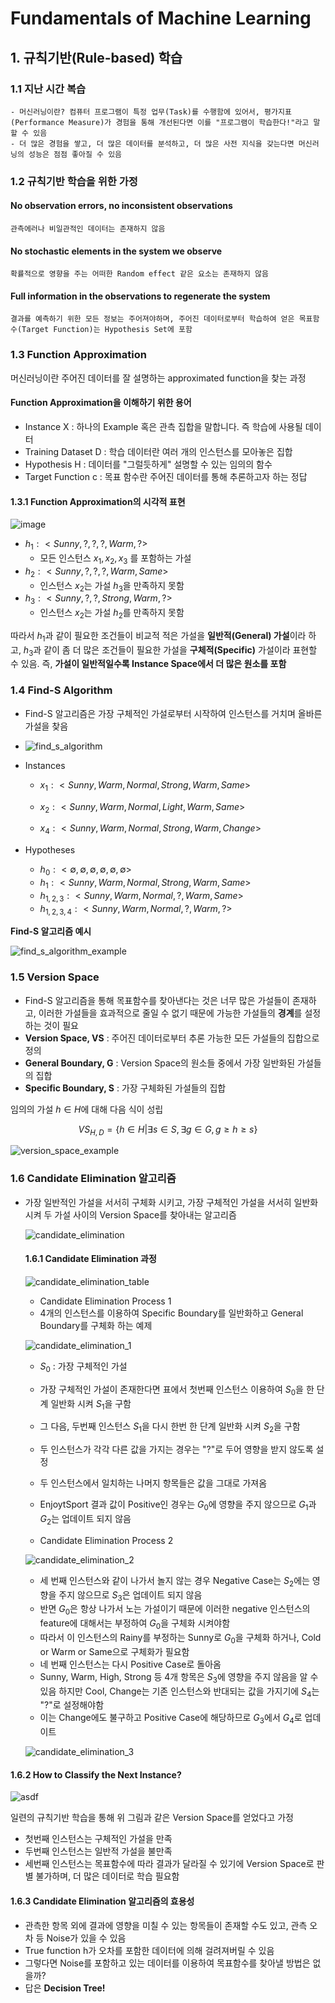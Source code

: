# Fundamentals of Machine Learning

## 1. 규칙기반(Rule-based) 학습


### 1.1 지난 시간 복습
    - 머신러닝이란? 컴퓨터 프로그램이 특정 업무(Task)를 수행함에 있어서, 평가지표(Performance Measure)가 경험을 통해 개선된다면 이를 "프로그램이 학습한다!"라고 말할 수 있음
    - 더 많은 경험을 쌓고, 더 많은 데이터를 분석하고, 더 많은 사전 지식을 갖는다면 머신러닝의 성능은 점점 좋아질 수 있음


### 1.2 규칙기반 학습을 위한 가정
#### No observation errors, no inconsistent observations
    관측에러나 비일관적인 데이터는 존재하지 않음 
#### No stochastic elements in the system we observe
    확률적으로 영향을 주는 어떠한 Random effect 같은 요소는 존재하지 않음
#### Full information in the observations to regenerate the system
    결과를 예측하기 위한 모든 정보는 주어져야하며, 주어진 데이터로부터 학습하여 얻은 목표함수(Target Function)는 Hypothesis Set에 포함 


### 1.3 Function Approximation
머신러닝이란 주어진 데이터를 잘 설명하는 approximated function을 찾는 과정

#### **Function Approximation을 이해하기 위한 용어**
- Instance X : 하나의 Example 혹은 관측 집합을 말합니다. 즉 학습에 사용될 데이터
- Training Dataset D : 학습 데이터란 여러 개의 인스턴스를 모아놓은 집합
- Hypothesis H : 데이터를 "그럴듯하게" 설명할 수 있는 임의의 함수
- Target Function c : 목표 함수란 주어진 데이터를 통해 추론하고자 하는 정답


#### 1.3.1 Function Approximation의 시각적 표현

 
![image](./1_function_approximation.png)

- $h_1 : <Sunny, ?, ?,    ?  , Warm,  ?  >$ 
  - 모든 인스턴스 $x_1, x_2, x_3$ 를 포함하는 가설 
- $h_2 : <Sunny, ?, ?,    ?  , Warm, Same>$
  - 인스턴스 $x_2$는 가설 $h_3$을 만족하지 못함 
- $h_3 : <Sunny, ?, ?, Strong, Warm,  ?  >$
  - 인스턴스 $x_2$는 가설 $h_2$를 만족하지 못함

따라서 $h_1$과 같이 필요한 조건들이 비교적 적은 가설을 **일반적(General) 가설**이라 하고, $h_3$과 같이 좀 더 많은 조건들이 필요한 가설을 **구체적(Specific)** 가설이라 표현할 수 있음. 즉, **가설이 일반적일수록 Instance Space에서 더 많은 원소를 포함**


### 1.4 Find-S Algorithm
- Find-S 알고리즘은 가장 구체적인 가설로부터 시작하여 인스턴스를 거치며 올바른 가설을 찾음 

- ![find_s_algorithm](2_find_s_algorithm.png)

- Instances
  - $x_1 : <Sunny, Warm, Normal, Strong, Warm, Same>$

  - $x_2 : <Sunny, Warm, Normal, Light, Warm, Same>$

  - $x_4 : <Sunny, Warm, Normal, Strong, Warm, Change>$

- Hypotheses
  - $h_0 : < ∅,∅,∅,∅,∅,∅ >$
  - $h_1 : <Sunny, Warm, Normal, Strong, Warm, Same>$
  - $h_{1,2,3} : <Sunny, Warm, Normal, ?, Warm, Same>$
  - $h_{1,2,3,4} : <Sunny, Warm, Normal, ?, Warm, ?>$


**Find-S 알고리즘 예시**

![find_s_algorithm_example](3_find_s_algorithm_example.png)


### 1.5 Version Space
- Find-S 알고리즘을 통해 목표함수를 찾아낸다는 것은 너무 많은 가설들이 존재하고, 이러한 가설들을 효과적으로 줄일 수 없기 때문에 가능한 가설들의 **경계**를 설정하는 것이 필요
- **Version Space, VS** : 주어진 데이터로부터 추론 가능한 모든 가설들의 집합으로 정의 
- **General Boundary, G** : Version Space의 원소들 중에서 가장 일반화된 가설들의 집합
- **Specific Boundary, S** : 가장 구체화된 가설들의 집합 

임의의 가설 $h \in H$에 대해 다음 식이 성립

$$VS_{H,D} =\{h \in H \vert \exists s \in S,\exists g \in G ,g \geq h \geq s\}$$


![version_space_example](4_version_space_exam.png)


### 1.6 Candidate Elimination 알고리즘
- 가장 일반적인 가설을 서서히 구체화 시키고, 가장 구체적인 가설을 서서히 일반화시켜 두 가설 사이의 Version Space를 찾아내는 알고리즘

    ![candidate_elimination](5_candidate_elimination.png)
    

    #### 1.6.1 Candidate Elimination 과정 

    ![candidate_elimination_table](6_candidate_elimination_table.png)

    - Candidate Elimination Process 1
    - 4개의 인스턴스를 이용하여 Specific Boundary를 일반화하고 General Boundary를 구체화 하는 예제 

    ![candidate_elimination_1](6_candidate_elimination_1.png)

    - $S_0$ : 가장 구체적인 가설
    - 가장 구체적인 가설이 존재한다면 표에서 첫번째 인스턴스 이용하여 $S_0$을 한 단계 일반화 시켜 $S_1$을 구함 
    - 그 다음, 두번째 인스턴스 $S_1$을 다시 한번 한 단계 일반화 시켜 $S_2$을 구함 
    - 두 인스턴스가 각각 다른 값을 가지는 경우는 "?"로 두어 영향을 받지 않도록 설정
    - 두 인스턴스에서 일치하는 나머지 항목들은 값을 그대로 가져옴
    - EnjoytSport 결과 값이 Positive인 경우는 $G_0$에 영향을 주지 않으므로 $G_1$과 $G_2$는 업데이트 되지 않음 


    - Candidate Elimination Process 2

    ![candidate_elimination_2](6_candidate_elimination_2.png)

    - 세 번째 인스턴스와 같이 나가서 놀지 않는 경우 Negative Case는 $S_2$에는 영향을 주지 않으므로 $S_3$은 업데이트 되지 않음 
    - 반면 $G_0$은 항상 나가서 노는 가설이기 때문에 이러한 negative 인스턴스의 feature에 대해서는 부정하여 $G_0$을 구체화 시켜야함 
    - 따라서 이 인스턴스의 Rainy를 부정하는 Sunny로 $G_0$을 구체화 하거나, Cold or Warm or Same으로 구체화가 필요함 
    - 네 번째 인스턴스는 다시 Positive Case로 돌아옴
    - Sunny, Warm, High, Strong 등 4개 항목은 $S_3$에 영향을 주지 않음을 알 수 있음 하지만 Cool, Change는 기존 인스턴스와 반대되는 값을 가지기에 $S_4$는 "?"로 설정해야함
    - 이는 Change에도 불구하고 Positive Case에 해당하므로 $G_3$에서 $G_4$로 업데이트 


    ![candidate_elimination_3](6_candidate_elimination_3.png)


#### 1.6.2 How to Classify the Next Instance?

![asdf](6_asdf.png)

일련의 규칙기반 학습을 통해 위 그림과 같은 Version Space를 얻었다고 가정
- 첫번째 인스턴스는 구체적인 가설을 만족
- 두번째 인스턴스는 일반적 가설을 불만족 
- 세번째 인스턴스는 목표함수에 따라 결과가 달라질 수 있기에 Version Space로 판별 불가하며, 더 많은 데이터로 학습 필요함 

#### 1.6.3 Candidate Elimination 알고리즘의 효용성

- 관측한 항목 외에 결과에 영향을 미칠 수 있는 항목들이 존재할 수도 있고, 관측 오차 등 Noise가 있을 수 있음
- True function h가 오차를 포함한 데이터에 의해 걸려져버릴 수 있음 
- 그렇다면 Noise를 포함하고 있는 데이터를 이용하여 목표함수를 찾아낼 방법은 없을까?
- 답은 **Decision Tree!**
